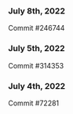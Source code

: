 ### July 8th, 2022

Commit #246744

### July 5th, 2022

Commit #314353


### July 4th, 2022

Commit #72281
